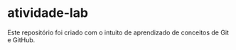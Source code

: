 # atividade-lab
Este repositório foi criado com o intuito de aprendizado de conceitos de Git e GitHub.
